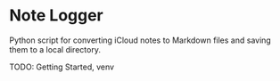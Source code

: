 # Note Logger
Python script for converting iCloud notes to Markdown files and saving them to a local directory.

TODO: Getting Started, venv
